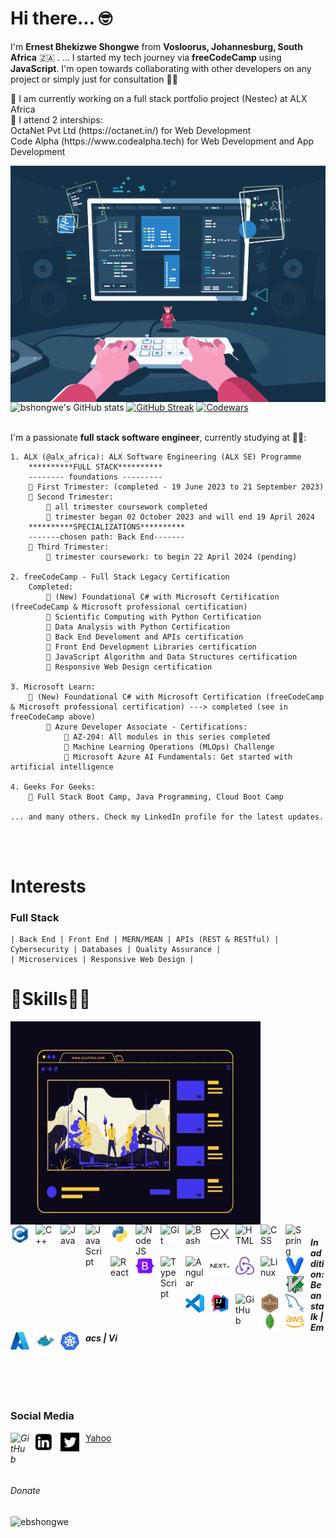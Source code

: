 # Hi there... 🤓️
<p>
    I'm <strong>Ernest Bhekizwe Shongwe</strong> from <strong>Vosloorus, Johannesburg, South Africa</strong> 🇿🇦️ .
    ... I started my tech journey via <strong>freeCodeCamp</strong> using <strong>JavaScript</strong>.
    I'm open towards collaborating with other developers on any project or simply just for consultation  👨‍💻️
</p>
<p>
    📍️ I am currently working on a full stack portfolio project (Nestec) at ALX Africa</br>
    📍️ I attend 2 interships:</br>
        OctaNet Pvt Ltd (https://octanet.in/) for Web Development</br>
        Code Alpha (https://www.codealpha.tech) for Web Development and App Development
</p>

<div class="container">
    <img align="left" alt="C" style="padding-right;" src="coding-anime.gif" width="650px" height="auto">
</div>

<br></br>
<br></br>
<br></br>
<br></br>
<br></br>
<br></br>
<br></br>

![bshongwe's GitHub stats](https://github-readme-stats.vercel.app/api?username=bshongwe&show_icons=true&theme=radical)
[![GitHub Streak](https://streak-stats.demolab.com/?user=bshongwe)](https://git.io/streak-stats)
[![Codewars](https://www.codewars.com/users/bshongwe/badges/large)](https://www.codewars.com/users/bshongwe/)
<br></br>

I'm a passionate <strong>full stack software engineer</strong>, currently studying at 👨‍🎓️:

    1. ALX (@alx_africa): ALX Software Engineering (ALX SE) Programme
        **********FULL STACK**********
        -------- foundations ---------
        📌️ First Trimester: (completed - 19 June 2023 to 21 September 2023)
        📌️ Second Trimester:
            📌️ all trimester coursework completed
            📍️ trimester began 02 October 2023 and will end 19 April 2024
        **********SPECIALIZATIONS**********
        -------chosen path: Back End-------
        📌️ Third Trimester:
            📍️ trimester coursework: to begin 22 April 2024 (pending)
    
    2. freeCodeCamp - Full Stack Legacy Certification
        Completed:
            📌️ (New) Foundational C# with Microsoft Certification (freeCodeCamp & Microsoft professional certification)
            📌️ Scientific Computing with Python Certification
            📌️ Data Analysis with Python Certification
            📌️ Back End Develoment and APIs certification
            📌️ Front End Development Libraries certification
            📌️ JavaScript Algorithm and Data Structures certification
            📌️ Responsive Web Design certification

    3. Microsoft Learn:
        📌️ (New) Foundational C# with Microsoft Certification (freeCodeCamp & Microsoft professional certification) ---> completed (see in freeCodeCamp above)
            📌️ Azure Developer Associate - Certifications:
                📌️ AZ-204: All modules in this series completed
                📌️ Machine Learning Operations (MLOps) Challenge
                📍️ Microsoft Azure AI Fundamentals: Get started with artificial intelligence

    4. Geeks For Geeks:
        📍️ Full Stack Boot Camp, Java Programming, Cloud Boot Camp    
    
    ... and many others. Check my LinkedIn profile for the latest updates.

<br></br>

# **Interests**
### Full Stack
    | Back End | Front End | MERN/MEAN | APIs (REST & RESTful) | Cybersecurity | Databases | Quality Assurance |
    | Microservices | Responsive Web Design |

# **🔩️Skills👨‍🔧️**
<div class="container">
    <img align="left" alt="C" width="400px" height="325px" style="padding-right:100px;" src="skills.gif">
</div>
<br></br>
<br></br>
<br></br>
<br></br>
<br></br>
<br></br>
<br></br>
<br></br>


<img align="left" alt="C" width="30px" style="padding-right:10px;" src="https://github.com/devicons/devicon/blob/v2.15.1/icons/c/c-original.svg" />
<img align="left" alt="C++" width="30px" style="padding-right:10px;" src="https://cdn.jsdelivr.net/gh/devicons/devicon/icons/cplusplus/cplusplus-line.svg" />
<img align="left" alt="Java" width="30px" style="padding-right:10px;" src="https://cdn.jsdelivr.net/gh/devicons/devicon/icons/java/java-original.svg"/>
<img align="left" alt="JavaScript" width="30px" style="padding-right:10px;" src="https://cdn.jsdelivr.net/gh/devicons/devicon/icons/javascript/javascript-plain.svg" />
<img align="left" alt="Python" width="30px" style="padding-right:10px;" src="https://github.com/devicons/devicon/blob/v2.15.1/icons/python/python-original.svg" />
<img align="left" alt="NodeJS" width="30px" style="padding-right:10px;" src="https://cdn.jsdelivr.net/gh/devicons/devicon/icons/nodejs/nodejs-original.svg" />
<img align="left" alt="Git" width="30px" style="padding-right:10px;" src="https://cdn.jsdelivr.net/gh/devicons/devicon/icons/git/git-original.svg" />
<img align="left" alt="Bash" width="30px" style="padding-right:10px;" src="https://cdn.jsdelivr.net/gh/devicons/devicon/icons/bash/bash-original.svg" />
<img align="left" alt="Express" width="30px" style="padding-right:10px;" src="https://github.com/devicons/devicon/blob/v2.15.1/icons/express/express-original.svg" />
<img align="left" alt="HTML" width="30px" style="padding-right:10px;" src="https://cdn.jsdelivr.net/gh/devicons/devicon/icons/html5/html5-plain.svg" />
<img align="left" alt="CSS" width="30px" style="padding-right:10px;" src="https://cdn.jsdelivr.net/gh/devicons/devicon/icons/css3/css3-plain.svg" />
<img align="left" alt="Spring" width="30px" style="padding-right:10px;" src="https://cdn.jsdelivr.net/gh/devicons/devicon/icons/spring/spring-original.svg" />
<img align="left" alt="React" width="30px" style="padding-right:10px;" src="https://cdn.jsdelivr.net/gh/devicons/devicon/icons/react/react-original.svg" />
<img align="left" alt="Bootstrap" width="30px" style="padding-right:10px;" src="https://github.com/devicons/devicon/blob/v2.15.1/icons/bootstrap/bootstrap-original.svg" />
<img align="left" alt="TypeScript" width="30px" style="padding-right:10px;" src="https://cdn.jsdelivr.net/gh/devicons/devicon/icons/typescript/typescript-plain.svg" />
<img align="left" alt="Angular" width="30px" style="padding-right:10px;" src="https://cdn.jsdelivr.net/gh/devicons/devicon/icons/angularjs/angularjs-plain.svg" />
<img align="left" alt="Next.js" width="30px" style="padding-right:10px;" src="https://github.com/devicons/devicon/blob/v2.15.1/icons/nextjs/nextjs-original-wordmark.svg" />
<img align="left" alt="Redux" width="30px" style="padding-right:10px;" src="https://github.com/devicons/devicon/blob/v2.15.1/icons/redux/redux-original.svg" />
<img align="left" alt="Linux" width="30px" style="padding-right:10px;" src="https://cdn.jsdelivr.net/gh/devicons/devicon/icons/linux/linux-original.svg" />
<img align="left" alt="Vigrant" width="30px" style="padding-right:10px;" src="https://github.com/devicons/devicon/blob/v2.15.1/icons/vagrant/vagrant-original.svg" />
<img align="left" alt="Vim" width="30px" style="padding-right:10px;" src="https://github.com/devicons/devicon/blob/v2.15.1/icons/vim/vim-original.svg" />
<img align="left" alt="VS Code" width="30px" style="padding-right:10px;" src="https://github.com/devicons/devicon/blob/v2.15.1/icons/vscode/vscode-original.svg" />
<img align="left" alt="IntelliJ" width="30px" style="padding-right:10px;" src="https://github.com/devicons/devicon/blob/v2.15.1/icons/intellij/intellij-original.svg" />
<img align="left" alt="GitHub" width="30px" style="padding-right:10px;" src="https://cdn.jsdelivr.net/gh/devicons/devicon/icons/github/github-original.svg" />

<img align="left" alt="Mocha" width="30px" style="padding-right:10px;" src="https://github.com/devicons/devicon/blob/v2.15.1/icons/mocha/mocha-plain.svg" />
<img align="left" alt="MySQL" width="30px" style="padding-right:10px;" src="https://github.com/devicons/devicon/blob/v2.15.1/icons/mysql/mysql-original.svg" />
<img align="left" alt="MongoDB" width="30px" style="padding-right:10px;" src="https://github.com/devicons/devicon/blob/v2.15.1/icons/mongodb/mongodb-original.svg" />
<img align="left" alt="AWS" width="30px" style="padding-right:10px;" src="https://github.com/devicons/devicon/blob/master/icons/amazonwebservices/amazonwebservices-plain-wordmark.svg" />

<img align="left" alt="Azure" width="30px" style="padding-right:10px;" src="https://github.com/devicons/devicon/blob/v2.15.1/icons/azure/azure-original.svg" />
<img align="left" alt="Docker" width="30px" style="padding-right:10px;" src="https://github.com/devicons/devicon/blob/v2.15.1/icons/docker/docker-original.svg" />
<img align="left" alt="Kubernetes" width="30px" style="padding-right:10px;" src="https://github.com/devicons/devicon/blob/v2.15.1/icons/kubernetes/kubernetes-plain.svg" />
<br></br>

# <h6>**In addition:<br> Beanstalk | Emacs | Vi**</h6>
<br></br>

# <h3>**Social Media**</h3>

<div class="container">
  <section>
    <a href="https://github.com/bshongwe"><i class="fab fa-github"><img align="left" alt="GitHub" width="30px" style="padding-right:10px;" src="https://cdn.jsdelivr.net/gh/devicons/devicon/icons/github/github-original.svg" /></i></a>
    <a href="https://www.linkedin.com/in/ernest-shongwe-31138b8b/"><i class="fab fa-linkedin"></i><img align="left" alt="LinkedIn" width="30px" style="padding-right:10px;" src="https://github.com/volusion/social-media-svg/blob/master/square/linkedin.svg" /></a>
    <a href="https://twitter.com/ernest_b_shong"><i class="fab fa-twitter"><img align="left" alt="Twitter" width="30px" style="padding-right:10px;" src="https://github.com/volusion/social-media-svg/blob/master/square/twitter.svg"</></i></a>
    <a href="shongwe.bhekizwe@yahoomail.com"><i class="fab fa-yahoo"></i>Yahoo</a>
  </section>
</div>

<br></br>

<h6>Donate</h6>
<p><a href="https://www.buymeacoffee.com/ebshongwe"> <img align="left" src="https://cdn.buymeacoffee.com/buttons/v2/default-yellow.png" height="25" width="105" alt="ebshongwe" /></a></p>


<!---
bshongwe/bshongwe is a ✨ special ✨ repository because its `README.md` (this file) appears on your GitHub profile.
You can click the Preview link to take a look at your changes.
--->
